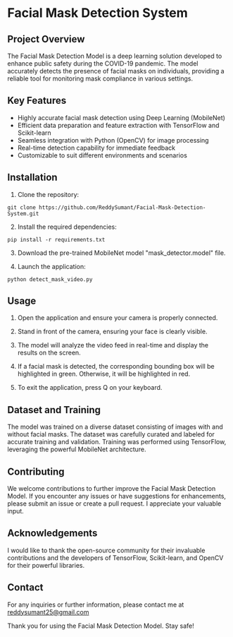 # Facial Mask Detection System

## Project Overview
The Facial Mask Detection Model is a deep learning solution developed to enhance public safety during the COVID-19 pandemic. The model accurately detects the presence of facial masks on individuals, providing a reliable tool for monitoring mask compliance in various settings.

## Key Features
* Highly accurate facial mask detection using Deep Learning (MobileNet)
* Efficient data preparation and feature extraction with TensorFlow and Scikit-learn
* Seamless integration with Python (OpenCV) for image processing
* Real-time detection capability for immediate feedback
* Customizable to suit different environments and scenarios
## Installation
1. Clone the repository:
```http
git clone https://github.com/ReddySumant/Facial-Mask-Detection-System.git
```
2. Install the required dependencies:
```http
pip install -r requirements.txt
```
3. Download the pre-trained MobileNet model "mask_detector.model" file.

4. Launch the application:
```http
python detect_mask_video.py
```
## Usage
1. Open the application and ensure your camera is properly connected.

2. Stand in front of the camera, ensuring your face is clearly visible.

3. The model will analyze the video feed in real-time and display the results on the screen.

4. If a facial mask is detected, the corresponding bounding box will be highlighted in green. Otherwise, it will be highlighted in red.

5. To exit the application, press Q on your keyboard.

## Dataset and Training
The model was trained on a diverse dataset consisting of images with and without facial masks. The dataset was carefully curated and labeled for accurate training and validation. Training was performed using TensorFlow, leveraging the powerful MobileNet architecture.

## Contributing
We welcome contributions to further improve the Facial Mask Detection Model. If you encounter any issues or have suggestions for enhancements, please submit an issue or create a pull request. I appreciate your valuable input.

## Acknowledgements
I would like to thank the open-source community for their invaluable contributions and the developers of TensorFlow, Scikit-learn, and OpenCV for their powerful libraries.

## Contact
For any inquiries or further information, please contact me at reddysumant25@gmail.com

Thank you for using the Facial Mask Detection Model. Stay safe!




